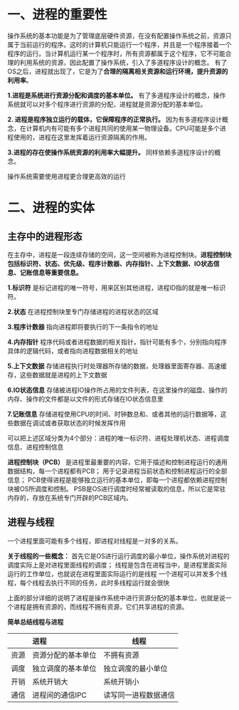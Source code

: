 # 一、进程的重要性
操作系统的基本功能是为了管理底层硬件资源，在没有配置操作系统之前，资源只属于当前运行的程序。这时的计算机只能运行一个程序，并且是一个程序接着一个程序的运行。当计算机运行某一个程序时，所有资源都属于这个程序，它不可能合理的利用系统的资源，因此配置了操作系统，引入了多道程序设计的概念。
有了OS之后，进程就出现了，它是为了**合理的隔离相关资源和运行环境，提升资源的利用率**。 


**1.进程是系统进行资源分配和调度的基本单位。** 有了多道程序设计的概念，操作系统就可以对多个程序进行资源的分配，进程就是资源分配的基本单位。

**2. 进程是程序独立运行的载体，它保障程序的正常执行。** 因为有多道程序设计概念，在计算机内有可能有多个进程共同的使用某一物理设备。CPU可能是多个进程使用的，进程在这里发挥着运行资源隔离的作用。

**3.进程的存在使操作系统资源的利用率大幅提升。** 同样依赖多道程序设计的概念。

操作系统需要使用进程更合理更高效的运行


# 二、进程的实体
## 主存中的进程形态
在主存中，进程是一段连续存储的空间，这一空间被称为进程控制块。**进程控制块包括标识符、状态、优先级、程序计数器、内存指针、上下文数据、IO状态信息、记账信息等重要信息。**

**1.标识符**
是标记进程的唯一符号，用来区别其他进程，进程ID指的就是唯一标识符。

**2.状态**
在进程控制块里专门存储进程的进程状态的区域

**3.程序计数器**
指向进程即将要执行的下一条指令的地址

**4.内存指针**
程序代码或者进程数据的相关指针，指针可能有多个，分别指向程序具体的逻辑代码，或者指向进程数据相关的地址

**5.上下文数据**
存储进程执行时处理器所存储的数据，处理器里面寄存器、高速缓存，这些数据就是进程的上下文数据

**6.IO状态信息**
存储被进程IO操作所占用的文件列表，在这里操作的磁盘、操作的内存、操作的文件都是以文件的形式存储在IO状态信息里

**7.记账信息**
存储进程使用CPU的时间、时钟数总和、或者其他的运行数据等，这些数据在调试或者获取状态的时候发挥作用

可以把上述区域分类为4个部分：进程的唯一标识符、进程处理机状态、进程调度信息、进程控制信息

**进程控制块（PCB）**
是进程里最重要的内容，它用于描述和控制进程运行的通用数据结构，每一个进程都有PCB；
用于记录进程当前状态和控制进程运行的全部信息；
PCB使得进程是能够独立运行的基本单位，即每一个进程都依赖进程控制块被OS所调度和控制。
PSB是OS进行调度时经常被读取的信息，所以它是常驻内存的，存放在系统专门开辟的PCB区域内。

## 进程与线程
一个进程里面可能有多个线程，即进程对线程是一对多的关系。

**关于线程的一些概念：**
首先它是OS进行运行调度的最小单位，操作系统对进程的调度实际上是对进程里面线程的调度；
线程是包含在进程当中，是进程里面实际运行的工作单位，也就说在进程里面实际运行的是线程
一个进程可以并发多个线程，每个线程去执行不同的任务，此时多线程运行就会很快

上面的部分详细的说明了进程是操作系统中进行资源分配的基本单位，也就是说一个进程是拥有资源的，而线程不拥有资源，它们共享进程的资源。

**简单总结线程与进程**

|      | 进程               | 线程                 |
| ---- | :----------------- | -------------------- |
| 资源 | 资源分配的基本单位 | 不拥有资源           |
| 调度 | 独立调度的基本单位 | 独立调度的最小单位   |
| 开销 | 系统开销大         | 系统开销小           |
| 通信 | 进程间的通信IPC    | 读写同一进程数据通信 |